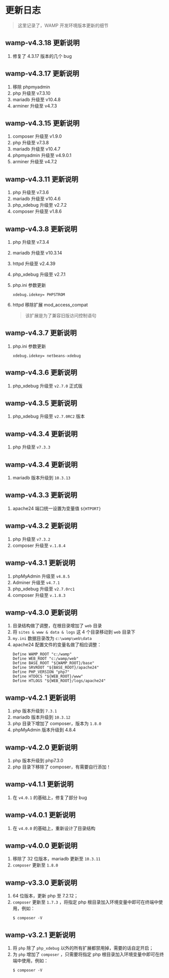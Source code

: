 # 更新日志

> 这里记录了，WAMP 开发环境版本更新的细节

## wamp-v4.3.18 更新说明

1. 修复了 4.3.17 版本的几个 bug

## wamp-v4.3.17 更新说明

1. 移除 phpmyadmin
2. php 升级至 v7.3.10
3. mariadb 升级至 v10.4.8
4. arminer 升级至 v4.7.3

## wamp-v4.3.15 更新说明

1. composer 升级至 v1.9.0
2. php 升级至 v7.3.8
3. mariadb 升级至 v10.4.7
4. phpmyadmin 升级至 v4.9.0.1
5. arminer 升级至 v4.7.2

## wamp-v4.3.11 更新说明

1. php 升级至 v7.3.6
2. mariadb 升级至 v10.4.6
3. php_xdebug 升级至 v2.7.2
4. composer 升级至 v1.8.6

## wamp-v4.3.8 更新说明

1. php 升级至 v7.3.4
2. mariadb 升级至 v10.3.14
3. httpd 升级至 v2.4.39
4. php_xdebug 升级至 v2.7.1
5. php.ini 参数更新

    ```text
    xdebug.idekey= PHPSTROM
    ```

6. httpd 移除扩展 mod_access_compat
    > 该扩展是为了兼容旧版访问控制语句

## wamp-v4.3.7 更新说明

1.  php.ini 参数更新

    ```text
    xdebug.idekey= netbeans-xdebug
    ```

## wamp-v4.3.6 更新说明

1.  php_xdebug 升级至 `v2.7.0` 正式版

## wamp-v4.3.5 更新说明

1.  php_xdebug 升级至 `v2.7.0RC2` 版本

## wamp-v4.3.4 更新说明

1.  php 升级至 `v7.3.3`

## wamp-v4.3.4 更新说明

1.  mariadb 版本升级到 `10.3.13`

## wamp-v4.3.3 更新说明

1. apache24 端口统一设置为变量值 `${HTPORT}`

## wamp-v4.3.2 更新说明

1. php 升级至 `v7.3.2`
2. composer 升级至 `v.1.8.4`

## wamp-v4.3.1 更新说明

1. phpMyAdmin 升级至 `v4.8.5`
2. Adminer 升级至 `v4.7.1`
3. php_xdebug 升级至 `v2.7.0rc1`
4. composer 升级至 `v.1.8.3`

## wamp-v4.3.0 更新说明

1.  目录结构做了调整，在根目录增加了 `web` 目录
2.  将 `sites & www & data & logs` 这 4 个目录移动到 `web` 目录下
3.  `my.ini` 数据目录改为 `c:\wamp\web\data`
4.  apache24 配置文件的变量名做了相应调整：
    ```shell
    Define WAMP_ROOT "c:/wamp"
    Define WEB_ROOT "c:/wamp/web"
    Define BASE_ROOT "${WAMP_ROOT}/base"
    Define SRVROOT "${BASE_ROOT}/apache24"
    Define PHP_VERSION "php7"
    Define HTDOCS "${WEB_ROOT}/www"
    Define HTLOGS "${WEB_ROOT}/logs/apache24"
    ```

## wamp-v4.2.1 更新说明

1.  php 版本升级到 `7.3.1`
2.  mariadb 版本升级到 `10.3.12`
3.  php 目录下增加了 composer，版本为 `1.8.0`
4.  phpMyAdmin 版本升级到 4.8.4

## wamp-v4.2.0 更新说明

1.  php 版本升级到 php7.3.0
2.  php 目录下移除了 composer，有需要自行添加！

## wamp-v4.1.1 更新说明

1.  在 `v4.0.1` 的基础上，修复了部分 bug

## wamp-v4.0.1 更新说明

1.  在 `v4.0.0` 的基础上，重新设计了目录结构

## wamp-v4.0.0 更新说明

1.  移除了 32 位版本，mariadb 更新至 `10.3.11`
2.  `composer` 更新至 `1.8.0`

## wamp-v3.3.0 更新说明

1.  64 位版本，更新 php 至 7.2.12；
2.  `composer` 更新至 `1.7.3` ，将指定 php 根目录加入环境变量中即可在终端中使用，例如：
    ```shell
    $ composer -V
    ```

## wamp-v3.2.1 更新说明

1.  将 `php` 除了 `php_xdebug` 以外的所有扩展都禁用掉，需要的话自定开启；
2.  为 `php` 增加了 `composer` ，只需要将指定 php 根目录加入环境变量中即可在终端中使用，例如：
    ```shell
    $ composer -V
    ```

